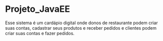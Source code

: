# Projeto_JavaEE
Esse sistema é um cardápio digital onde donos de restaurante podem criar suas contas, cadastrar seus produtos e receber pedidos e clientes podem criar suas contas e fazer pedidos.
